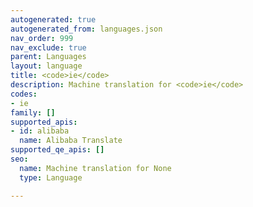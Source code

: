 ```yaml
---
autogenerated: true
autogenerated_from: languages.json
nav_order: 999
nav_exclude: true
parent: Languages
layout: language
title: <code>ie</code>
description: Machine translation for <code>ie</code>
codes:
- ie
family: []
supported_apis:
- id: alibaba
  name: Alibaba Translate
supported_qe_apis: []
seo:
  name: Machine translation for None
  type: Language

---
```


